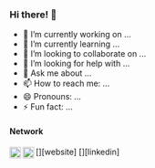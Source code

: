 ### Hi there! 👋

- 🔭 I’m currently working on ...
- 🌱 I’m currently learning ...
- 👯 I’m looking to collaborate on ...
- 🤔 I’m looking for help with ...
- 💬 Ask me about ...
- 📫 How to reach me: ...
- 😄 Pronouns: ...
- ⚡ Fun fact: ...

#### Network
[<img align="left" alt="Florian Wolling | University of Siegen" width="20px" src="internet.png" />][website]
[<img align="left" alt="Florian Wolling | LinkedIn" width="20px" src="linkedin.png" />][linkedin]
